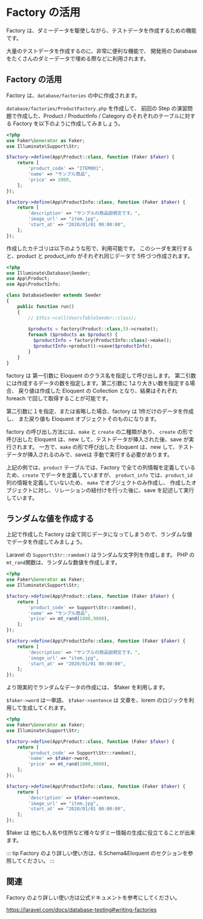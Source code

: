 # Factory の活用

Factory は、ダミーデータを駆使しながら、テストデータを作成するための機能です。

大量のテストデータを作成するのに、非常に便利な機能で、
開発用の Database をたくさんのダミーデータで埋める際などに利用されます。

## Factory の活用

Factory は、`database/factories` の中に作成されます。

`database/factories/ProductFactory.php` を作成して、
前回の Step の演習問題で作成した、Product / ProductInfo / Category のそれぞれのテーブルに対する Factory を以下のように作成してみましょう。

```php
<?php
use Faker\Generator as Faker;
use Illuminate\Support\Str;

$factory->define(App\Product::class, function (Faker $faker) {
    return [
        'product_code' => "ITEM001",
        'name' => "サンプル商品",
        'price' => 2000,
    ];
});

$factory->define(App\ProductInfo::class, function (Faker $faker) {
    return [
        'description' => "サンプルの商品説明文です。",
        'image_url' => "item.jpg",
        'start_at' => "2020/01/01 00:00:00",
    ];
});
```

作成したカテゴリは以下のような形で、利用可能です。
このシーダを実行すると、product と product_info がそれぞれ同じデータで 5件づつ作成されます。

```php
<?php
use Illuminate\Database\Seeder;
use App\Product;
use App\ProductInfo;

class DatabaseSeeder extends Seeder
{
    public function run()
    {
        // $this->call(UsersTableSeeder::class);
        
        $products = factory(Product::class,5)->create();        
        foreach ($products as $product) {
          $productInfo = factory(ProductInfo::class)->make();
          $productInfo->product()->save($productInfo);
        }
    }
}
```

factory は 第一引数に Eloquent のクラス名を指定して呼び出します。
第二引数には作成するデータの数を指定します。第二引数に 1より大きい数を指定する場合、
戻り値は作成した Eloquent の Collection となり、結果はそれぞれ foreach で回して取得することが可能です。

第二引数に１を指定、または省略した場合、factory は 1件だけのデータを作成し、
また戻り値も Eloquent オブジェクトそのものになります。

factory の呼び出し方法には、`make` と `create` の二種類があり、
`create` の形で呼び出した Eloquent は、new して、テストデータが挿入された後、save が実行されます。
一方で、`make` の形で呼び出した Eloquent は、new して、テストデータが挿入されるのみで、saveは 手動で実行する必要があります。

上記の例では、`product` テーブルでは、Factory で全ての列情報を定義しているため、`create` でデータを定義していますが、
`product_info` では、`product_id` 列の情報を定義していないため、 `make` でオブジェクトのみ作成し、
作成したオブジェクトに対し、リレーションの紐付けを行った後に、save を記述して実行しています。


## ランダムな値を作成する

上記で作成した Factory は全て同じデータになってしまうので、ランダムな値でデータを作成してみましょう。

Laravel の `Support\Str::ramdom()` はランダムな文字列を作成します。
PHP の`mt_rand`関数は、ランダムな数値を作成します。

```php
<?php
use Faker\Generator as Faker;
use Illuminate\Support\Str;

$factory->define(App\Product::class, function (Faker $faker) {
    return [
        'product_code' => Support\Str::ramdom(),
        'name' => "サンプル商品",
        'price' => mt_rand(1000,9000),
    ];
});

$factory->define(App\ProductInfo::class, function (Faker $faker) {
    return [
        'description' => "サンプルの商品説明文です。",
        'image_url' => "item.jpg",
        'start_at' => "2020/01/01 00:00:00",
    ];
});
```

より現実的でランダムなデータの作成には、 $faker を利用します。

`$faker->word` は一単語、
`$faker->sentence` は 文章を、lorem のロジックを利用して生成してくれます。

```php
<?php
use Faker\Generator as Faker;
use Illuminate\Support\Str;

$factory->define(App\Product::class, function (Faker $faker) {
    return [
        'product_code' => Support\Str::ramdom(),
        'name' => $faker->word,
        'price' => mt_rand(1000,9000),
    ];
});

$factory->define(App\ProductInfo::class, function (Faker $faker) {
    return [
        'description' => $faker->sentence,
        'image_url' => "item.jpg",
        'start_at' => "2020/01/01 00:00:00",
    ];
});
```

$faker は 他にも人名や住所など様々なダミー情報の生成に役立てることが出来ます。

::: tip
Factory のより詳しい使い方は、6.Schema&Eloquent のセクションを参照してください。
:::

## 関連

Factory のより詳しい使い方は公式ドキュメントを参考にしてください。

https://laravel.com/docs/database-testing#writing-factories
